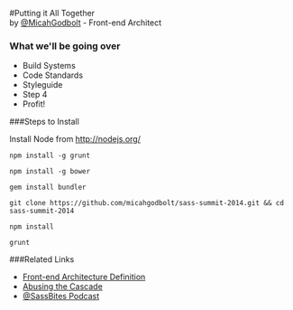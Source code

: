 #Putting it All Together<br>by [@MicahGodbolt](http://www.twitter.com/micahgodbolt) - Front-end Architect


### What we'll be going over
- Build Systems
- Code Standards
- Styleguide
- Step 4
- Profit!

###Steps to Install

Install Node from http://nodejs.org/

`npm install -g grunt`

`npm install -g bower`

`gem install bundler`

`git clone https://github.com/micahgodbolt/sass-summit-2014.git && cd sass-summit-2014`

`npm install`

`grunt`

###Related Links
- [Front-end Architecture Definition](https://github.com/micahgodbolt/front-end-architecture)
- [Abusing the Cascade](http://www.phase2technology.com/blog/used-and-abused-css-inheritance-and-our-misuse-of-the-cascade/)
- [@SassBites Podcast](https://www.youtube.com/user/sassbites)
